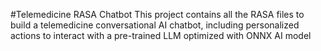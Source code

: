 #Telemedicine RASA Chatbot
This project contains all the RASA files to build a telemedicine conversational AI chatbot, including personalized actions to interact with a pre-trained LLM optimized with ONNX AI model